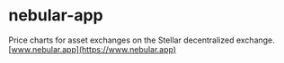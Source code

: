 # nebular-app

Price charts for asset exchanges on the Stellar decentralized exchange. [www.nebular.app](https://www.nebular.app)
